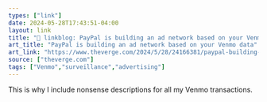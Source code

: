 ```yaml
---
types: ["link"]
date: 2024-05-28T17:43:51-04:00
layout: link
title: "🔗 linkblog: PayPal is building an ad network based on your Venmo data'"
art_title: "PayPal is building an ad network based on your Venmo data"
art_link: "https://www.theverge.com/2024/5/28/24166381/paypal-building-ad-network-transaction-data"
source: ["theverge.com"]
tags: ["Venmo","surveillance","advertising"]
---
```

This is why I include nonsense descriptions for all my Venmo transactions.
